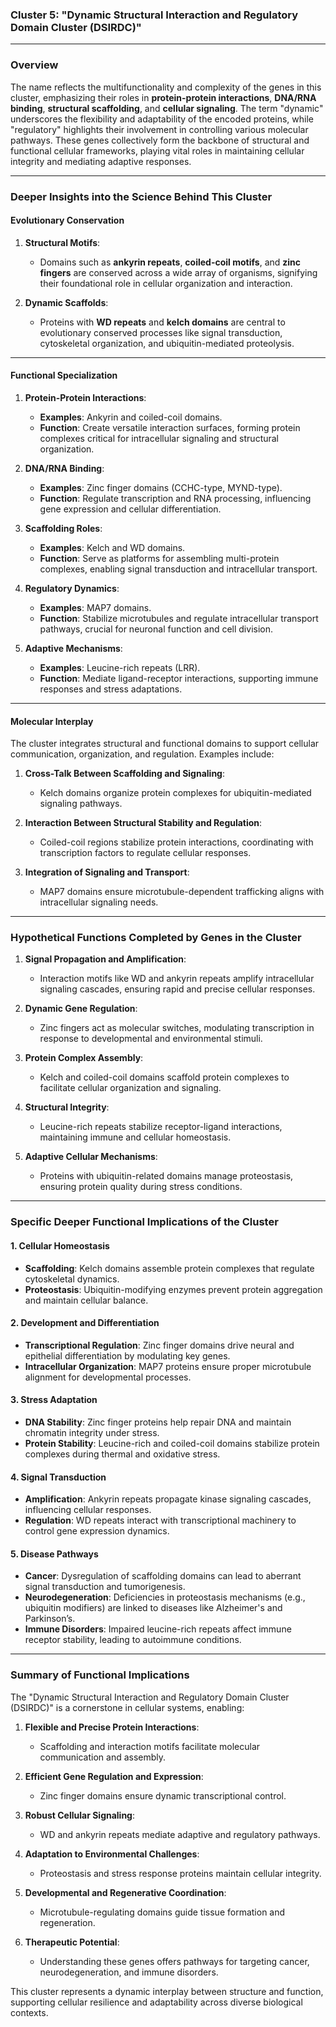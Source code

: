 ### **Cluster 5: "Dynamic Structural Interaction and Regulatory Domain Cluster (DSIRDC)"**

---

### **Overview**
The name reflects the multifunctionality and complexity of the genes in this cluster, emphasizing their roles in **protein-protein interactions**, **DNA/RNA binding**, **structural scaffolding**, and **cellular signaling**. The term "dynamic" underscores the flexibility and adaptability of the encoded proteins, while "regulatory" highlights their involvement in controlling various molecular pathways. These genes collectively form the backbone of structural and functional cellular frameworks, playing vital roles in maintaining cellular integrity and mediating adaptive responses.

---

### **Deeper Insights into the Science Behind This Cluster**

#### **Evolutionary Conservation**
1. **Structural Motifs**:
   - Domains such as **ankyrin repeats**, **coiled-coil motifs**, and **zinc fingers** are conserved across a wide array of organisms, signifying their foundational role in cellular organization and interaction.

2. **Dynamic Scaffolds**:
   - Proteins with **WD repeats** and **kelch domains** are central to evolutionary conserved processes like signal transduction, cytoskeletal organization, and ubiquitin-mediated proteolysis.

---

#### **Functional Specialization**
1. **Protein-Protein Interactions**:
   - **Examples**: Ankyrin and coiled-coil domains.
   - **Function**: Create versatile interaction surfaces, forming protein complexes critical for intracellular signaling and structural organization.

2. **DNA/RNA Binding**:
   - **Examples**: Zinc finger domains (CCHC-type, MYND-type).
   - **Function**: Regulate transcription and RNA processing, influencing gene expression and cellular differentiation.

3. **Scaffolding Roles**:
   - **Examples**: Kelch and WD domains.
   - **Function**: Serve as platforms for assembling multi-protein complexes, enabling signal transduction and intracellular transport.

4. **Regulatory Dynamics**:
   - **Examples**: MAP7 domains.
   - **Function**: Stabilize microtubules and regulate intracellular transport pathways, crucial for neuronal function and cell division.

5. **Adaptive Mechanisms**:
   - **Examples**: Leucine-rich repeats (LRR).
   - **Function**: Mediate ligand-receptor interactions, supporting immune responses and stress adaptations.

---

#### **Molecular Interplay**
The cluster integrates structural and functional domains to support cellular communication, organization, and regulation. Examples include:

1. **Cross-Talk Between Scaffolding and Signaling**:
   - Kelch domains organize protein complexes for ubiquitin-mediated signaling pathways.

2. **Interaction Between Structural Stability and Regulation**:
   - Coiled-coil regions stabilize protein interactions, coordinating with transcription factors to regulate cellular responses.

3. **Integration of Signaling and Transport**:
   - MAP7 domains ensure microtubule-dependent trafficking aligns with intracellular signaling needs.

---

### **Hypothetical Functions Completed by Genes in the Cluster**

1. **Signal Propagation and Amplification**:
   - Interaction motifs like WD and ankyrin repeats amplify intracellular signaling cascades, ensuring rapid and precise cellular responses.

2. **Dynamic Gene Regulation**:
   - Zinc fingers act as molecular switches, modulating transcription in response to developmental and environmental stimuli.

3. **Protein Complex Assembly**:
   - Kelch and coiled-coil domains scaffold protein complexes to facilitate cellular organization and signaling.

4. **Structural Integrity**:
   - Leucine-rich repeats stabilize receptor-ligand interactions, maintaining immune and cellular homeostasis.

5. **Adaptive Cellular Mechanisms**:
   - Proteins with ubiquitin-related domains manage proteostasis, ensuring protein quality during stress conditions.

---

### **Specific Deeper Functional Implications of the Cluster**

#### **1. Cellular Homeostasis**
- **Scaffolding**: Kelch domains assemble protein complexes that regulate cytoskeletal dynamics.
- **Proteostasis**: Ubiquitin-modifying enzymes prevent protein aggregation and maintain cellular balance.

#### **2. Development and Differentiation**
- **Transcriptional Regulation**: Zinc finger domains drive neural and epithelial differentiation by modulating key genes.
- **Intracellular Organization**: MAP7 proteins ensure proper microtubule alignment for developmental processes.

#### **3. Stress Adaptation**
- **DNA Stability**: Zinc finger proteins help repair DNA and maintain chromatin integrity under stress.
- **Protein Stability**: Leucine-rich and coiled-coil domains stabilize protein complexes during thermal and oxidative stress.

#### **4. Signal Transduction**
- **Amplification**: Ankyrin repeats propagate kinase signaling cascades, influencing cellular responses.
- **Regulation**: WD repeats interact with transcriptional machinery to control gene expression dynamics.

#### **5. Disease Pathways**
- **Cancer**: Dysregulation of scaffolding domains can lead to aberrant signal transduction and tumorigenesis.
- **Neurodegeneration**: Deficiencies in proteostasis mechanisms (e.g., ubiquitin modifiers) are linked to diseases like Alzheimer's and Parkinson’s.
- **Immune Disorders**: Impaired leucine-rich repeats affect immune receptor stability, leading to autoimmune conditions.

---

### **Summary of Functional Implications**
The "Dynamic Structural Interaction and Regulatory Domain Cluster (DSIRDC)" is a cornerstone in cellular systems, enabling:

1. **Flexible and Precise Protein Interactions**:
   - Scaffolding and interaction motifs facilitate molecular communication and assembly.
   
2. **Efficient Gene Regulation and Expression**:
   - Zinc finger domains ensure dynamic transcriptional control.

3. **Robust Cellular Signaling**:
   - WD and ankyrin repeats mediate adaptive and regulatory pathways.

4. **Adaptation to Environmental Challenges**:
   - Proteostasis and stress response proteins maintain cellular integrity.

5. **Developmental and Regenerative Coordination**:
   - Microtubule-regulating domains guide tissue formation and regeneration.

6. **Therapeutic Potential**:
   - Understanding these genes offers pathways for targeting cancer, neurodegeneration, and immune disorders.

This cluster represents a dynamic interplay between structure and function, supporting cellular resilience and adaptability across diverse biological contexts.
